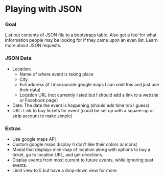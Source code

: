 # Playing with JSON

### Goal 
List out contents of *JSON* file to a bootstraps table. Also get a feel for what information people may be looking for if they came upon an even list. Learn more about JSON requests.



### JSON Data
- Location: 
    - Name of where event is taking place
    - City
    - Full address (if I incorporate google maps I can omit this and just use their data)
    - Location URL (not currently listed but I should add a link to a website or Facebook page)
- Date: The date the event is happening (should add time too I guess)
- URL: Link to buy tickets for event (could be set up with a square-up or strip account to make simple)

### Extras

- Use google maps API
- Custom google maps display (I don't like their colors or icons)
- Modal that displays mini-map of location along with options to buy a ticket, go to location URL, and get directions.
- Display events from most current to future events, while ignoring past events.
- Limit view to 5 but have a drop-down view for more.
